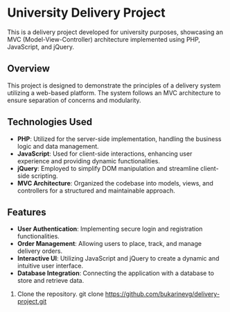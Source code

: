 
# University Delivery Project

This is a delivery project developed for university purposes, showcasing an MVC (Model-View-Controller) architecture implemented using PHP, JavaScript, and jQuery.

## Overview

This project is designed to demonstrate the principles of a delivery system utilizing a web-based platform. The system follows an MVC architecture to ensure separation of concerns and modularity.

## Technologies Used

- **PHP**: Utilized for the server-side implementation, handling the business logic and data management.
- **JavaScript**: Used for client-side interactions, enhancing user experience and providing dynamic functionalities.
- **jQuery**: Employed to simplify DOM manipulation and streamline client-side scripting.
- **MVC Architecture**: Organized the codebase into models, views, and controllers for a structured and maintainable approach.

## Features

- **User Authentication**: Implementing secure login and registration functionalities.
- **Order Management**: Allowing users to place, track, and manage delivery orders.
- **Interactive UI**: Utilizing JavaScript and jQuery to create a dynamic and intuitive user interface.
- **Database Integration**: Connecting the application with a database to store and retrieve data.



1. Clone the repository.
   git clone https://github.com/bukarinevg/delivery-project.git

